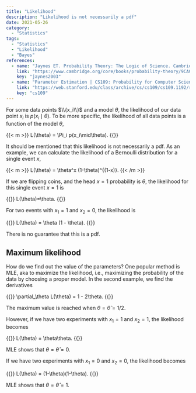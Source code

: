 ```yaml
---
title: "Likelihood"
description: "Likelihood is not necessarily a pdf"
date: 2021-05-26
category:
  - "Statistics"
tags:
  - "Statistics"
  - "Likelihood"
  - "Bayes"
references:
  - name: "Jaynes ET. Probability Theory: The Logic of Science. Cambridge University Press; 2003. doi:10.1017/CBO9780511790423"
    link: "https://www.cambridge.org/core/books/probability-theory/9CA08E224FF30123304E6D8935CF1A99"
    key: "jaynes2003"
  - name: "Parameter Estimation | CS109: Probability for Computer Scientists"
    link: "https://web.stanford.edu/class/archive/cs/cs109/cs109.1192/reader/11%20Parameter%20Estimation.pdf"
    key: "cs109"
---
```


For some data points $\\{x_i\\}$ and a model $\theta$, the likelihood of our data point $x_i$ is $p(x_i\mid \theta)$. To be more specific, the likelihood of all data points is a function of the model $\theta$,

{{< m >}}
L(\theta) = \Pi_i p(x_i\mid\theta).
{{</m>}}


It should be mentioned that this likelihood is not necessarily a pdf. As an example, we can calculate the likelihood of a Bernoulli distribution for a single event $x$,

{{< m >}}
L(\theta) = \theta^x (1-\theta)^{(1-x)}.
{{< /m >}}

If we are flipping coins, and the head $x=1$ probability is $\theta$, the likelihood for this single event $x=1$ is

{{<m>}}
L(\theta)=\theta.
{{</m>}}

For two events with $x_1=1$ and $x_2=0$, the likelihood is

{{<m>}}
L(\theta) = \theta (1 - \theta).
{{</m>}}

There is no guarantee that this is a pdf.

## Maximum likelihood

How do we find out the value of the parameters? One popular method is MLE, aka to maximize the likelihood, i.e., maximizing the probability of the data by choosing a proper model. In the second example, we find the derivatives

{{<m>}}
\partial_\theta L(\theta) = 1 - 2\theta.
{{</m>}}

The maximum value is reached when $\theta=\hat\theta=1/2$.

However, if we have two experiments with $x_1=1$ and $x_2=1$, the likelihood becomes

{{<m>}}
L(\theta) = \theta\theta.
{{</m>}}

MLE shows that $\theta=\hat\theta=0$.

If we have two experiments with $x_1=0$ and $x_2=0$, the likelihood becomes

{{<m>}}
L(\theta) = (1-\theta)(1-\theta).
{{</m>}}

MLE shows that $\theta=\hat\theta=1$.








